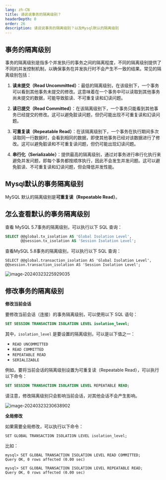 ```yaml
---
lang: zh-CN
title: 请说说事务的隔离级别？
headerDepth: 0
order: 26
description: 请说说事务的隔离级别？以及Mysql默认的隔离级别
---
```




## 事务的隔离级别



事务的隔离级别是指多个并发执行的事务之间的隔离程度，不同的隔离级别提供了不同的并发控制机制，以确保事务在并发执行时不会产生不一致的结果。常见的隔离级别包括：

1. **读未提交（Read Uncommitted）**：最低的隔离级别，在该级别下，一个事务可以看到其他事务未提交的修改。这意味着在一个事务中可以读取到其他事务尚未提交的数据，可能导致脏读、不可重复读和幻读问题。

2. **读已提交（Read Committed）**：在该隔离级别下，一个事务只能看到其他事务已经提交的修改。这可以避免脏读问题，但仍可能出现不可重复读和幻读问题。

3. **可重复读（Repeatable Read）**：在该隔离级别下，一个事务在执行期间多次读取同一行数据时，会看到相同的数据，即使其他事务已经对该数据进行了修改。这可以避免脏读和不可重复读问题，但仍可能出现幻读问题。

4. **串行化（Serializable）**：提供最高的隔离级别，通过对事务进行串行化执行来避免并发问题，即每个事务都按顺序执行，因此不会发生并发问题。这可以避免脏读、不可重复读和幻读问题，但会降低并发性能。



## Mysql默认的事务隔离级别



MySQL 默认的隔离级别是**可重复读（Repeatable Read）**。



## 怎么查看默认的事务隔离级别

查看 MySQL 5.7事务的隔离级别，可以执行以下 SQL 查询：

```sql
SELECT @@global.tx_isolation AS 'Global Isolation Level',
       @@session.tx_isolation AS 'Session Isolation Level';
```

查看MySQL 5.8事务的隔离级别，可以执行以下 SQL 查询：

```
SELECT @@global.transaction_isolation AS 'Global Isolation Level', @@session.transaction_isolation AS 'Session Isolation Level';
```

![image-20240323225929035](https://static-1254191423.cos.ap-shanghai.myqcloud.com/img/2024/3/23/image-20240323225929035.png)



## 修改事务的隔离级别

**修改当前会话**

要修改当前会话（连接）的事务隔离级别，可以使用以下 SQL 语句：

```sql
SET SESSION TRANSACTION ISOLATION LEVEL isolation_level;
```

其中，`isolation_level` 是要设置的隔离级别，可以是以下值之一：

- `READ UNCOMMITTED`
- `READ COMMITTED`
- `REPEATABLE READ`
- `SERIALIZABLE`

例如，要将当前会话的隔离级别设置为可重复读（Repeatable Read），可以执行以下命令：

```sql
SET SESSION TRANSACTION ISOLATION LEVEL REPEATABLE READ;
```

请注意，修改隔离级别只会影响当前会话，对其他会话不会产生影响。

![image-20240323230638902](https://static-1254191423.cos.ap-shanghai.myqcloud.com/img/2024/3/23/image-20240323230638902.png)



**全局修改**

如果需要全局修改，可以执行以下命令：

```
SET GLOBAL TRANSACTION ISOLATION LEVEL isolation_level;
```

比如：

```
mysql> SET GLOBAL TRANSACTION ISOLATION LEVEL READ COMMITTED;
Query OK, 0 rows affected (0.00 sec)

mysql> SET GLOBAL TRANSACTION ISOLATION LEVEL REPEATABLE READ;
Query OK, 0 rows affected (0.00 sec)
```

